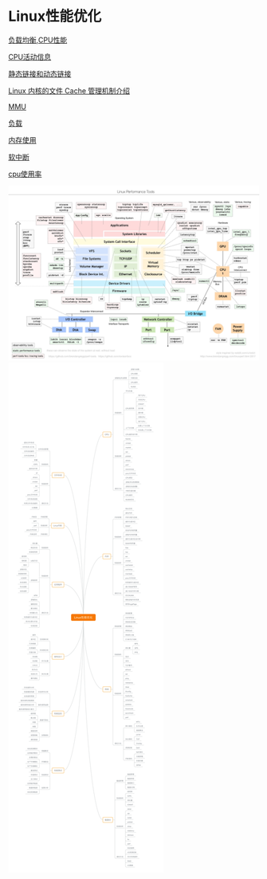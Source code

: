 # Linux性能优化

[负载均衡](./负载均衡.md),[CPU性能](./CPU性能.md)

[CPU活动信息](./CPU活动信息.md)

[静态链接和动态链接](./静态链接和动态链接/静态链接和动态链接.md)

[Linux 内核的文件 Cache 管理机制介绍](./Linux内核的文件Cache管理机制介绍/Linux内核的文件Cache管理机制介绍.md)

[MMU](./MMU/MMU.md)

[负载](./负载/负载.md)

[内存使用](./内存使用/内存使用.md)

[软中断](./软中断.md)

[cpu使用率](./cpu使用率/cpu使用率.md)


![](./2.jpg)
![](./1.png)
